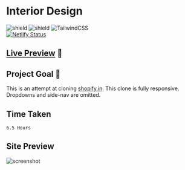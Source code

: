 # Interior Design

![shield](https://img.shields.io/badge/HTML5-E34F26?style=for-the-badge&logo=html5&logoColor=white) ![shield](https://img.shields.io/badge/CSS3-1572B6?style=for-the-badge&logo=css3&logoColor=white) ![TailwindCSS](https://img.shields.io/badge/tailwindcss-%2338B2AC.svg?style=for-the-badge&logo=tailwind-css&logoColor=white)
<br>
[![Netlify Status](https://api.netlify.com/api/v1/badges/8f4a5da4-9d1f-4271-bcb1-048a2bfce438/deploy-status)](https://app.netlify.com/sites/cloneshopify-in/deploys)

## [Live Preview](https://cloneshopify-in.netlify.app/) :link:

## Project Goal :dart:

This is an attempt at cloning [shopify.in](hhttps://www.shopify.in/). This clone is fully responsive. Dropdowns and side-nav are omitted.

## Time Taken

```
6.5 Hours

```

## Site Preview

![screenshot](./images/screen-shot.png)

